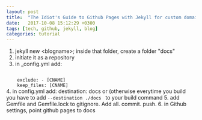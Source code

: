 ```yaml
---
layout: post
title:  "The Idiot's Guide to Github Pages with Jekyll for custom domains"
date:   2017-10-08 15:12:29 +0300
tags: [tech, github, jekyll, blog]
categories: tutorial
---
```

1. jekyll new \<blogname\>; inside that folder, create a folder "docs"
2. initiate it as a repository 
3. in _config.yml add:
<code>
	exclude: - [CNAME]
	keep_files: [CNAME]
</code>
4. in config.yml add: destination: docs or (otherwise everytime you build you have to add <code>--destination ./docs </code> to your build command
5. add Gemfile and Gemfile.lock to gitignore. Add all. commit. push.
6. in Github settings, point github pages to docs
